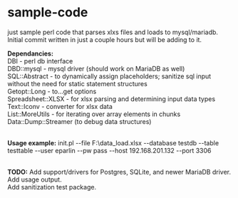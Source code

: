 # sample-code
just sample perl code that parses xlxs files and loads to mysql/mariadb. <br>
Initial commit written in just a couple hours but will be adding to it. 

<strong>Dependancies:</strong><br>
 DBI - perl db interface<br>
 DBD::mysql - mysql driver (should work on MariaDB as well)<br>
 SQL::Abstract - to dynamically assign placeholders; sanitize sql input without the need for static statement structures<br>
 Getopt::Long - to...get options<br>
 Spreadsheet::XLSX - for xlsx parsing and determining input data types<br> 
 Text::Iconv - converter for xlsx data<br>
 List::MoreUtils - for iterating over array elements in chunks<br>
 Data::Dump::Streamer (to debug data structures)<br><br>

<strong>Usage example:</strong>
init.pl --file F:\data_load.xlsx --database testdb --table testtable --user eparlin --pw pass --host 192.168.201.132 --port 3306<br><br>

<strong>TODO:</strong>
Add support/drivers for Postgres, SQLite, and newer MariaDB driver.<br>
Add usage output.<br>
Add sanitization test package.<br>
